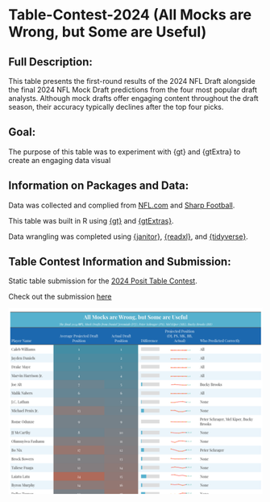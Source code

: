 # Table-Contest-2024 (All Mocks are Wrong, but Some are Useful)

## Full Description:
This table presents the first-round results of the 2024 NFL Draft alongside the final 2024 NFL Mock Draft predictions from the four most popular draft analysts. Although mock drafts offer engaging content throughout the draft season, their accuracy typically declines after the top four picks.

## Goal:
The purpose of this table was to experiment with {gt} and {gtExtra} to create an engaging data visual

## Information on Packages and Data:

Data was collected and complied from [NFL.com](https://www.nfl.com/news/bucky-brooks-2024-nfl-mock-draft-3-0) and [Sharp Football](https://www.sharpfootballanalysis.com/analysis/mel-kiper-mock-draft-nfl/). 

This table was built in R using [{gt}](https://gt.rstudio.com/) and [{gtExtras}](https://jthomasmock.github.io/gtExtras/). 

Data wrangling was completed using [{janitor}](https://github.com/sfirke/janitor), [{readxl}](https://github.com/tidyverse/readxl), and [{tidyverse}](https://www.tidyverse.org/). 

## Table Contest Information and Submission:

Static table submission for the [2024 Posit Table Contest](https://posit.co/blog/announcing-the-2024-table-contest/). 

Check out the submission [here](https://nvietto.quarto.pub/all-mocks-are-wrong-but-some-are-useful/)


![](https://github.com/nvietto/Table-Contest-2024/blob/main/image.png)

